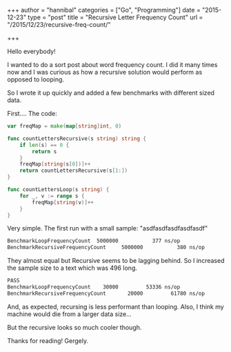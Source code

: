 +++
author = "hannibal"
categories = ["Go", "Programming"]
date = "2015-12-23"
type = "post"
title = "Recursive Letter Frequency Count"
url = "/2015/12/23/recursive-freq-count/"

+++

Hello everybody!

I wanted to do a sort post about word frequency count. I did it many times now and I was curious as how a recursive solution would perform as opposed to looping.

So I wrote it up quickly and added a few benchmarks with different sized data. 

First.... The code:

~~~go
var freqMap = make(map[string]int, 0)

func countLettersRecursive(s string) string {
    if len(s) == 0 {
        return s
    }
    freqMap[string(s[0])]++
    return countLettersRecursive(s[1:])
}

func countLettersLoop(s string) {
    for _, v := range s {
        freqMap[string(v)]++
    }
}
~~~

Very simple. The first run with a small sample: "asdfasdfasdfasdfasdf"

~~~bash
BenchmarkLoopFrequencyCount  5000000           377 ns/op
BenchmarkRecursiveFrequencyCount     5000000           380 ns/op
~~~

They almost equal but Recursive seems to be lagging behind. So I increased the sample size to a text which was 496 long.

~~~bash
PASS
BenchmarkLoopFrequencyCount    30000         53336 ns/op
BenchmarkRecursiveFrequencyCount       20000         61780 ns/op
~~~

And, as expected, recursing is less performant than looping. Also, I think my machine would die from a larger data size... 

But the recursive looks so much cooler though.

Thanks for reading!
Gergely.
